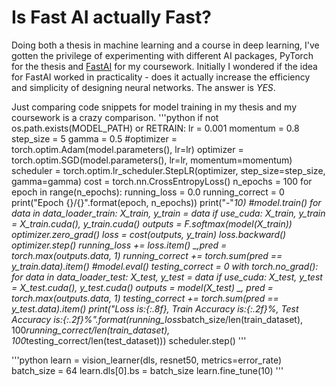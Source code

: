 # Is Fast AI actually Fast?

Doing both a thesis in machine learning and a course in deep learning, I've gotten the privilege of experimenting with different AI packages, 
PyTorch for the thesis and [FastAI](https://github.com/fastai/fastai) for my coursework. Initially I wondered if the idea for FastAI worked in practicality - 
does it actually increase the efficiency and simplicity of designing neural networks. The answer is *YES*.

Just comparing code snippets for model training in my thesis and my coursework is a crazy comparison.
'''python
if not os.path.exists(MODEL_PATH) or RETRAIN:
    lr = 0.001
    momentum = 0.8
    step_size = 5
    gamma = 0.5
    #optimizer = torch.optim.Adam(model.parameters(), lr=lr)
    optimizer = torch.optim.SGD(model.parameters(), lr=lr, momentum=momentum)
    scheduler = torch.optim.lr_scheduler.StepLR(optimizer, step_size=step_size, gamma=gamma)
    cost = torch.nn.CrossEntropyLoss()
    n_epochs = 100
    for epoch in range(n_epochs):
        running_loss = 0.0
        running_correct = 0
        print("Epoch {}/{}".format(epoch, n_epochs))
        print("-"*10)
        #model.train()
        for data in data_loader_train:
            X_train, y_train = data
            if use_cuda:
                X_train, y_train = X_train.cuda(), y_train.cuda()
            outputs = F.softmax(model(X_train))
            optimizer.zero_grad()
            loss = cost(outputs, y_train)
            loss.backward()
            optimizer.step()
            running_loss += loss.item()
            _,pred = torch.max(outputs.data, 1)
            running_correct += torch.sum(pred == y_train.data).item()
        #model.eval()
        testing_correct = 0
        with torch.no_grad():
            for data in data_loader_test:
                X_test, y_test = data
                if use_cuda:
                    X_test, y_test = X_test.cuda(), y_test.cuda()
                outputs = model(X_test)
                _, pred = torch.max(outputs.data, 1)
                testing_correct += torch.sum(pred == y_test.data).item()
        print("Loss is:{:.8f}, Train Accuracy is:{:.2f}%, Test Accuracy is:{:.2f}%".format(running_loss*batch_size/len(train_dataset),
                                                                                          100*running_correct/len(train_dataset),
                                                                                          100*testing_correct/len(test_dataset)))
        scheduler.step()
'''

'''python
learn = vision_learner(dls, resnet50, metrics=error_rate)
batch_size = 64
learn.dls[0].bs = batch_size
learn.fine_tune(10)
'''

